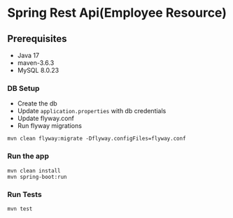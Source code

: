 
# Spring Rest Api(Employee Resource)
## Prerequisites
* Java 17
* maven-3.6.3
* MySQL 8.0.23

### DB Setup
* Create the db
* Update `application.properties` with db credentials
* Update flyway.conf
* Run flyway migrations
```
mvn clean flyway:migrate -Dflyway.configFiles=flyway.conf
```

### Run the app
```
mvn clean install
mvn spring-boot:run
```

### Run Tests
```
mvn test
```



